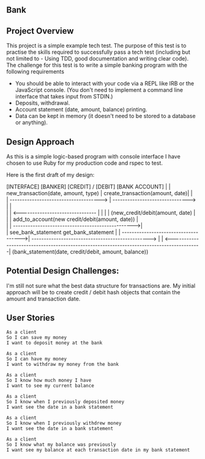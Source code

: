 ## Bank

## Project Overview

This project is a simple example tech test.  The purpose of this test is to practise the skills required to successfully pass a tech test (including but not limited to - Using TDD, good documentation and writing clear code).  The challenge for this test is to write a simple banking program with the following requirements

- You should be able to interact with your code via a REPL like IRB or the JavaScript console. (You don't need to implement a command line interface that takes input from STDIN.)
- Deposits, withdrawal.
- Account statement (date, amount, balance) printing.
- Data can be kept in memory (it doesn't need to be stored to a database or anything).

## Design Approach

As this is a simple logic-based program with console interface I have chosen to use Ruby for my production code and rspec to test.

Here is the first draft of my design:


[INTERFACE]                                 [BANKER]                    [CREDIT] / [DEBIT]    [BANK ACCOUNT]
      |
      |   new_transaction(date, amount, type)  |  create_transaction(amount, date)|                |            
      | -------------------------------------> | -------------------------------> |                |            
      |                                        | <------------------------------- |                |                                                               |                                        |  (new_credit/debit(amount, date)                  |                                  
      |                                        | add_to_account(new credit/debit(amount, date))    |       
      |                                        | ------------------------------------------------->|   
      |    see_bank_statement             get_bank_statement                                       |
      | ------------------------------------->|  ------------------------------------------------> |
      | <------------------------------------------------------------------------------------------|
                                         (bank_statement(date, credit/debit, amount, balance))

## Potential Design Challenges:

I'm still not sure what the best data structure for transactions are. My initial approach will be to create credit / debit hash objects that contain the amount and transaction date.


## User Stories

```
As a client
So I can save my money
I want to deposit money at the bank

As a client
So I can have my money
I want to withdraw my money from the bank

As a client
So I know how much money I have
I want to see my current balance

As a client
So I know when I previously deposited money
I want see the date in a bank statement

As a client
So I know when I previously withdrew money
I want see the date in a bank statement

As a client
So I know what my balance was previously
I want see my balance at each transaction date in my bank statement
```
